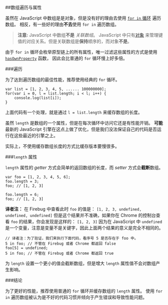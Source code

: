 ﻿##数组遍历与属性

虽然在 JavaScript 中数组是是对象，但是没有好的理由去使用 [`for in` 循环](#object.forinloop) 遍历数组。
相反，有一些好的理由**不去**使用 `for in` 遍历数组。

> **注意:** JavaScript 中数组**不是** *关联数组*。
> JavaScript 中只有[对象](#object.general) 来管理键值的对应关系。但是关联数组是**保持**顺序的，而对象**不是**。

由于 `for in` 循环会枚举原型链上的所有属性，唯一过滤这些属性的方式是使用 [`hasOwnProperty`](#object.hasownproperty) 函数，
因此会比普通的 `for` 循环慢上好多倍。

###遍历

为了达到遍历数组的最佳性能，推荐使用经典的 `for` 循环。

    var list = [1, 2, 3, 4, 5, ...... 100000000];
    for(var i = 0, l = list.length; i < l; i++) {
        console.log(list[i]);
    }

上面代码有一个处理，就是通过 `l = list.length` 来缓存数组的长度。

虽然 `length` 是数组的一个属性，但是在每次循环中访问它还是有性能开销。
**可能**最新的 JavaScript 引擎在这点上做了优化，但是我们没法保证自己的代码是否运行在这些最近的引擎之上。

实际上，不使用缓存数组长度的方式比缓存版本要慢很多。

###`length` 属性

`length` 属性的 *getter* 方式会简单的返回数组的长度，而 *setter* 方式会**截断**数组。

    var foo = [1, 2, 3, 4, 5, 6];
    foo.length = 3;
    foo; // [1, 2, 3]

    foo.length = 6;
    foo; // [1, 2, 3]

**译者注：**
在 Firebug 中查看此时 `foo` 的值是： `[1, 2, 3, undefined, undefined, undefined]`
但是这个结果并不准确，如果你在 Chrome 的控制台查看 `foo` 的结果，你会发现是这样的： `[1, 2, 3]`
因为在 JavaScript 中 `undefined` 是一个变量，注意是变量不是关键字，因此上面两个结果的意义是完全不相同的。

    // 译者注：为了验证，我们来执行下面代码，看序号 5 是否存在于 foo 中。
    5 in foo; // 不管在 Firebug 或者 Chrome 都返回 false
    foo[5] = undefined;
    5 in foo; // 不管在 Firebug 或者 Chrome 都返回 true
	
为 `length` 设置一个更小的值会截断数组，但是增大 `length` 属性值不会对数组产生影响。

###结论

为了更好的性能，推荐使用普通的 `for` 循环并缓存数组的 `length` 属性。
使用 `for in` 遍历数组被认为是不好的代码习惯并倾向于产生错误和导致性能问题。

